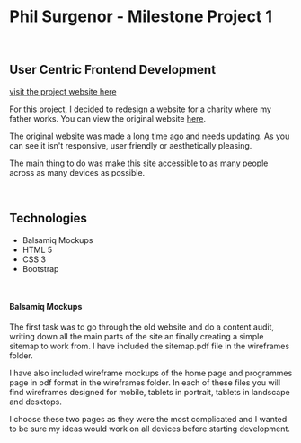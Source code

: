 Phil Surgenor - Milestone Project 1
===

<br>

## User Centric Frontend Development
[visit the project website here](https://philsurgenor.github.io/milestone1/)


For this project, I decided to redesign a website for a charity where my father works.
You can view the original website [here](http://www.vinecentre.org).

The original website was made a long time ago and needs updating. As you can see it isn't responsive, user friendly or aesthetically pleasing.

The main thing to do was make this site accessible to as many people across as many devices as possible.

<br>

## Technologies

 - Balsamiq Mockups
 - HTML 5
 - CSS 3
 - Bootstrap

<br>

#### Balsamiq Mockups

The first task was to go through the old website and do a content audit, writing down all the main parts of the site an finally creating a simple sitemap to work from.
I have included the sitemap.pdf file in the wireframes folder.

I have also included wireframe mockups of the home page and programmes page in pdf format in the wireframes folder. In each of these files you will find wireframes
designed for mobile, tablets in portrait, tablets in landscape and desktops.

I choose these two pages as they were the most complicated and I wanted to be sure my ideas would work on all devices before starting development.